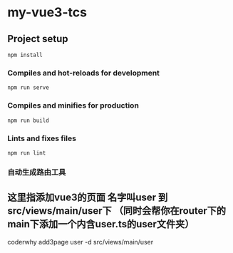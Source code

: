 # my-vue3-tcs

## Project setup
```
npm install
```

### Compiles and hot-reloads for development
```
npm run serve
```

### Compiles and minifies for production
```
npm run build
```

### Lints and fixes files
```
npm run lint
```

### 自动生成路由工具

## 这里指添加vue3的页面 名字叫user 到src/views/main/user下 （同时会帮你在router下的main下添加一个内含user.ts的user文件夹）
coderwhy add3page user -d src/views/main/user
